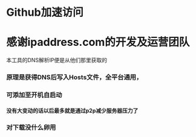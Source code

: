 # Github加速访问
# 感谢ipaddress.com的开发及运营团队
本工具的DNS解析IP便是从他们那里获取的

### 原理是获得DNS后写入Hosts文件，全平台通用，
### 可添加至开机自启动

#### 没有大变动的话以后最多就是通过p2p减少服务器压力了

### 对下载没什么卵用

